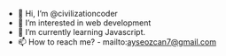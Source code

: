 - 👋 Hi, I’m @civilizationcoder
- 👀 I’m interested in web development 
- 🌱 I’m currently learning Javascript.
- 📫 How to reach me? - mailto:ayseozcan7@gmail.com

<!---
civilizationcoder/civilizationcoder is a ✨ special ✨ repository because its `README.md` (this file) appears on your GitHub profile.
You can click the Preview link to take a look at your changes.
--->
